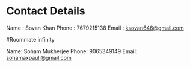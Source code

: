 # Contact Details 

Name : Sovan Khan
Phone : 7679215138
Email : ksovan646@gmail.com

#Roommate infinity

Name: Soham Mukherjee
Phone: 9065349149
Email: sohamaxpauli@gmail.com
